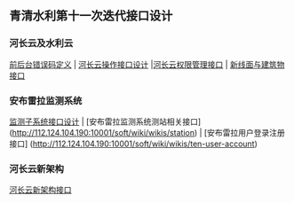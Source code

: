 ## 青清水利第十一次迭代接口设计
### 河长云及水利云

[前后台错误码定义](http://112.124.104.190:10001/soft/wiki/wikis/qqsl_error_code) | [河长云操作接口设计](http://112.124.104.190:10001/soft/wiki/wikis/%E6%B2%B3%E9%95%BF%E4%BA%91%E6%93%8D%E4%BD%9C%E6%8E%A5%E5%8F%A3) |[河长云权限管理接口](http://112.124.104.190:10001/soft/wiki/wikis/%E6%B2%B3%E9%95%BF%E4%BA%91%E6%9D%83%E9%99%90%E7%AE%A1%E7%90%86%E6%8E%A5%E5%8F%A3) | [新线面与建筑物接口](http://112.124.104.190:10001/soft/wiki/wikis/%E7%BA%BF%E9%9D%A2%E4%B8%8E%E5%BB%BA%E7%AD%91%E7%89%A9%E6%8E%A5%E5%8F%A3)

### 安布雷拉监测系统
 [监测子系统接口设计](http://112.124.104.190:10001/soft/wiki/wikis/%E6%A3%80%E6%B5%8B%E5%AD%90%E7%B3%BB%E7%BB%9F) | [安布雷拉监测系统测站相关接口] (http://112.124.104.190:10001/soft/wiki/wikis/station) | [安布雷拉用户登录注册接口] (http://112.124.104.190:10001/soft/wiki/wikis/ten-user-account)

### 河长云新架构
[河长云新架构接口]()



